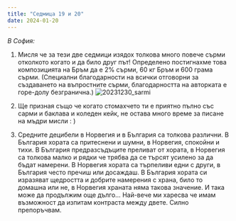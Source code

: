 ```yaml
---
title: "Седмица 19 и 20"
date: 2024-01-20
---
```

*В София:*

1. Мисля че за тези две седмици изядох толкова много повече сърми отколкото когато и да било друг път! Определено постигнахме това композицията на Бръм да е 2% сърми, 60 кг Бръм и 600 грама сърми. (Специални благодарности на всички отговорни за създаването на въпростните сърми, благодарността на авторката е горе-долу безгранична.)
![20231230_sarmi](https://github.com/wiseblondie/brum-thoughts-chain/assets/133108671/23555f6f-5a45-4b0f-b3ee-d4ee115b5708)

2. Ще призная също че когато стомахчето ти е приятно пълно със сарми и баклава и коледен кейк, не остава много време за писане на мъдри мисли : )

3. Средните децибели в Норвегия и в България са толкова различни. В България хората са притеснени и шумни, в Норвегия, спокойни и тихи. В България предразсъдъците преливат от хората, в Норвегия са толкова малко и рядки че трябва да се търсят усилено за да бъдат намерени. В Норвегия хората са търпеливи едни с други, в България често пречиш или досаждаш. В България хората си изразяват щедростта и добрите намерения с храна, било то домашна или не, в Норвегия храната няма такова значение. И така може да продължим още дълго…
Най-вече ми харесва че имам възможност да изпитам контраста между двете. Силно препоръчвам. 

